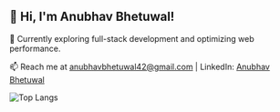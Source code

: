 ## 👋 Hi, I'm Anubhav Bhetuwal!

🌱 Currently exploring full-stack development and optimizing web performance.

📫 Reach me at anubhavbhetuwal42@gmail.com | LinkedIn: [Anubhav Bhetuwal](https://www.linkedin.com/in/anubhav-bhetuwal/)

![Top Langs](https://github-readme-stats.vercel.app/api/top-langs/?username=abhetu&size_weight=0.5&count_weight=0.5)
